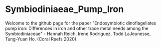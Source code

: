 # Symbiodiniaeae_Pump_Iron

Welcome to the github page for the paper "Endosymbiotic dinoflagellates pump iron: Differences in iron and other trace metal
needs among the Symbiodiniaceae" - Hannah Reich, Irene Rodriguez, Todd LaJeunesse, Tung-Yuan Ho. (Coral Reefs 2020). 

